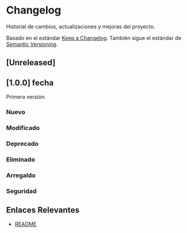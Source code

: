 # Changelog

Historial de cambios, actualizaciones y mejoras del proyecto.

Basado en el estándar [Keep a Changelog](https://keepachangelog.com/en/1.0.0/). También sigue el estándar de [Semantic Versioning](https://semver.org/spec/v2.0.0.html).

## [Unreleased]

## [1.0.0] fecha
Primera versión.

### Nuevo
### Modificado
### Deprecado
### Eliminado
### Arregaldo
### Seguridad

## Enlaces Relevantes

- [README](README.md)
